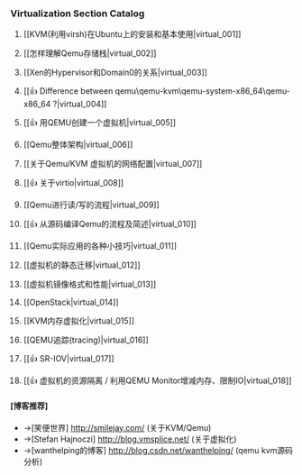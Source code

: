 ### Virtualization Section Catalog

1. [[KVM(利用virsh)在Ubuntu上的安装和基本使用|virtual_001]] 

1. [[怎样理解Qemu存储栈|virtual_002]]

1. [[Xen的Hypervisor和Domain0的关系|virtual_003]] 

1. [[👍 Difference between qemu\qemu-kvm\qemu-system-x86_64\qemu-x86_64 ?|virtual_004]] 

1. [[👍 用QEMU创建一个虚拟机|virtual_005]]

1. [[Qemu整体架构|virtual_006]]

1. [[关于Qemu/KVM 虚拟机的网络配置|virtual_007]]

1. [[👍 关于virtio|virtual_008]]

1. [[Qemu进行读/写的流程|virtual_009]]

1. [[👍 从源码编译Qemu的流程及简述|virtual_010]]

1. [[Qemu实际应用的各种小技巧|virtual_011]]

1. [[虚拟机的静态迁移|virtual_012]]

1. [[虚拟机镜像格式和性能|virtual_013]]

1. [[OpenStack|virtual_014]]

1. [[KVM内存虚拟化|virtual_015]]

1. [[QEMU追踪(tracing)|virtual_016]]

1. [[👍 SR-IOV|virtual_017]]

1. [[👍 虚拟机的资源隔离 / 利用QEMU Monitor增减内存、限制IO|virtual_018]]

#### [博客推荐]

* ->[笑便世界] http://smilejay.com/ (关于KVM/Qemu)
* ->[Stefan Hajnoczi] http://blog.vmsplice.net/ (关于虚拟化)
* ->[wanthelping的博客] http://blog.csdn.net/wanthelping/ (qemu kvm源码分析)


